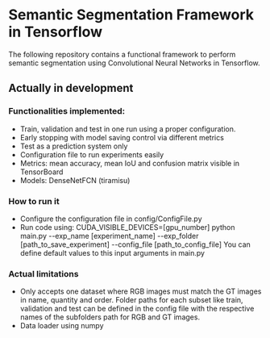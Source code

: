 # Semantic Segmentation Framework in Tensorflow

The following repository contains a functional framework to perform semantic segmentation using Convolutional Neural Networks in Tensorflow.

## Actually in development

### Functionalities implemented:
- Train, validation and test in one run using a proper configuration.
- Early stopping with model saving control via different metrics
- Test as a prediction system only
- Configuration file to run experiments easily
- Metrics: mean accuracy, mean IoU and confusion matrix visible in TensorBoard
- Models: DenseNetFCN (tiramisu)

### How to run it
- Configure the configuration file in config/ConfigFile.py
- Run code using: CUDA_VISIBLE_DEVICES=[gpu_number] python main.py --exp_name [experiment_name] 
  --exp_folder [path_to_save_experiment] --config_file [path_to_config_file]
  You can define default values to this input arguments in main.py
  
### Actual limitations
- Only accepts one dataset where RGB images must match the GT images in name, quantity and order. Folder paths for each subset like train, validation and test can be defined in the config file with the respective names of the subfolders path for RGB and GT images.
- Data loader using numpy
